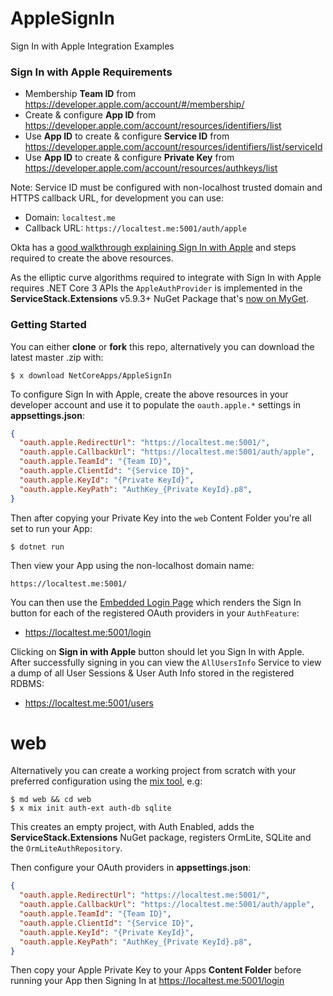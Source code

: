 # AppleSignIn

Sign In with Apple Integration Examples

### Sign In with Apple Requirements

 - Membership **Team ID** from https://developer.apple.com/account/#/membership/
 - Create & configure **App ID** from https://developer.apple.com/account/resources/identifiers/list
 - Use **App ID** to create & configure **Service ID** from https://developer.apple.com/account/resources/identifiers/list/serviceId
 - Use **App ID** to create & configure **Private Key** from https://developer.apple.com/account/resources/authkeys/list

Note: Service ID must be configured with non-localhost trusted domain and HTTPS callback URL, for development you can use:
 - Domain: `localtest.me`
 - Callback URL: `https://localtest.me:5001/auth/apple`

Okta has a [good walkthrough explaining Sign In with Apple](https://developer.okta.com/blog/2019/06/04/what-the-heck-is-sign-in-with-apple) and 
steps required to create the above resources.

As the elliptic curve algorithms required to integrate with Sign In with Apple requires .NET Core 3 APIs the `AppleAuthProvider` is implemented
in the **ServiceStack.Extensions** v5.9.3+ NuGet Package that's [now on MyGet](https://docs.servicestack.net/myget).

### Getting Started

You can either **clone** or **fork** this repo, alternatively you can download the latest master .zip with:

    $ x download NetCoreApps/AppleSignIn

To configure Sign In with Apple, create the above resources in your developer account and use it to populate the `oauth.apple.*` settings in
**appsettings.json**:

```json
{
  "oauth.apple.RedirectUrl": "https://localtest.me:5001/",
  "oauth.apple.CallbackUrl": "https://localtest.me:5001/auth/apple",
  "oauth.apple.TeamId": "{Team ID}",
  "oauth.apple.ClientId": "{Service ID}",
  "oauth.apple.KeyId": "{Private KeyId}",
  "oauth.apple.KeyPath": "AuthKey_{Private KeyId}.p8",
}
```

Then after copying your Private Key into the `web` Content Folder you're all set to run your App:

    $ dotnet run

Then view your App using the non-localhost domain name:

    https://localtest.me:5001/

You can then use the [Embedded Login Page](https://docs.servicestack.net/authentication-and-authorization#embedded-login-page-fallback) which
renders the Sign In button for each of the registered OAuth providers in your `AuthFeature`:

 - https://localtest.me:5001/login

Clicking on **Sign in with Apple** button should let you Sign In with Apple. After successfully signing in you can view the `AllUsersInfo` Service
to view a dump of all User Sessions & User Auth Info stored in the registered RDBMS:

 - https://localtest.me:5001/users


# web

Alternatively you can create a working project from scratch with your preferred configuration using the [mix tool](https://docs.servicestack.net/mix-tool), e.g: 

    $ md web && cd web
    $ x mix init auth-ext auth-db sqlite

This creates an empty project, with Auth Enabled, adds the **ServiceStack.Extensions** NuGet package, registers OrmLite, SQLite and the `OrmLiteAuthRepository`.

Then configure your OAuth providers in **appsettings.json**:

```json
{
  "oauth.apple.RedirectUrl": "https://localtest.me:5001/",
  "oauth.apple.CallbackUrl": "https://localtest.me:5001/auth/apple",
  "oauth.apple.TeamId": "{Team ID}",
  "oauth.apple.ClientId": "{Service ID}",
  "oauth.apple.KeyId": "{Private KeyId}",
  "oauth.apple.KeyPath": "AuthKey_{Private KeyId}.p8",
}
```

Then copy your Apple Private Key to your Apps **Content Folder** before running your App then Signing In at https://localtest.me:5001/login